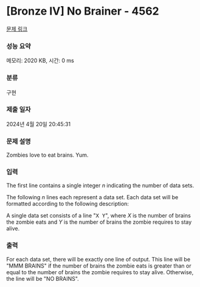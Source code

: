 # [Bronze IV] No Brainer - 4562 

[문제 링크](https://www.acmicpc.net/problem/4562) 

### 성능 요약

메모리: 2020 KB, 시간: 0 ms

### 분류

구현

### 제출 일자

2024년 4월 20일 20:45:31

### 문제 설명

<p>Zombies love to eat brains. Yum.</p>

### 입력 

 <p>The first line contains a single integer <i>n</i> indicating the number of data sets.</p>

<p>The following <i>n</i> lines each represent a data set. Each data set will be formatted according to the following description:</p>

<p>A single data set consists of a line "<tt>X Y</tt>", where <i>X</i> is the number of brains the zombie eats and <i>Y</i> is the number of brains the zombie requires to stay alive.</p>

### 출력 

 <p>For each data set, there will be exactly one line of output. This line will be "MMM BRAINS" if the number of brains the zombie eats is greater than or equal to the number of brains the zombie requires to stay alive. Otherwise, the line will be "NO BRAINS".</p>

